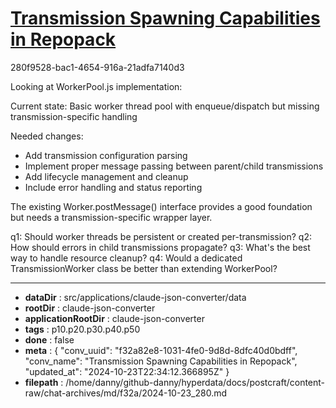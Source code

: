 # [Transmission Spawning Capabilities in Repopack](https://claude.ai/chat/f32a82e8-1031-4fe0-9d8d-8dfc40d0bdff)

280f9528-bac1-4654-916a-21adfa7140d3

 Looking at WorkerPool.js implementation:

Current state: Basic worker thread pool with enqueue/dispatch but missing transmission-specific handling

Needed changes:
- Add transmission configuration parsing
- Implement proper message passing between parent/child transmissions  
- Add lifecycle management and cleanup
- Include error handling and status reporting

The existing Worker.postMessage() interface provides a good foundation but needs a transmission-specific wrapper layer.

q1: Should worker threads be persistent or created per-transmission?
q2: How should errors in child transmissions propagate?
q3: What's the best way to handle resource cleanup?
q4: Would a dedicated TransmissionWorker class be better than extending WorkerPool?

---

* **dataDir** : src/applications/claude-json-converter/data
* **rootDir** : claude-json-converter
* **applicationRootDir** : claude-json-converter
* **tags** : p10.p20.p30.p40.p50
* **done** : false
* **meta** : {
  "conv_uuid": "f32a82e8-1031-4fe0-9d8d-8dfc40d0bdff",
  "conv_name": "Transmission Spawning Capabilities in Repopack",
  "updated_at": "2024-10-23T22:34:12.366895Z"
}
* **filepath** : /home/danny/github-danny/hyperdata/docs/postcraft/content-raw/chat-archives/md/f32a/2024-10-23_280.md